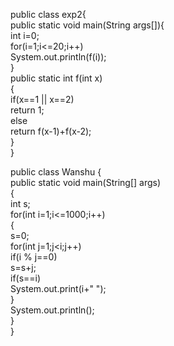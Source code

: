 public class exp2{  
    public static void main(String args[]){  
        int i=0;  
        for(i=1;i<=20;i++)  
            System.out.println(f(i));  
    }  
    public static int f(int x)  
    {  
        if(x==1 || x==2)  
            return 1;  
        else  
            return f(x-1)+f(x-2);  
    }  
}  







public class Wanshu {  
 public static void main(String[] args)  
 {  
     int s;  
     for(int i=1;i<=1000;i++)  
     {  
         s=0;  
         for(int j=1;j<i;j++)  
             if(i % j==0)  
                 s=s+j;  
            if(s==i)  
                System.out.print(i+" ");  
     }  
     System.out.println();  
 }  
}  